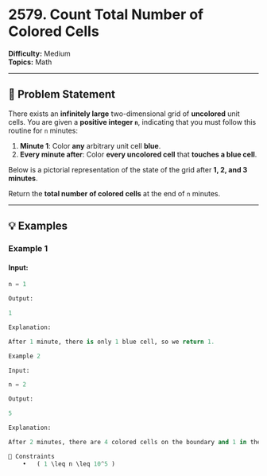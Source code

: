 # 2579. Count Total Number of Colored Cells

**Difficulty:** Medium  
**Topics:** Math  

---

## 📝 Problem Statement

There exists an **infinitely large** two-dimensional grid of **uncolored** unit cells. You are given a **positive integer `n`**, indicating that you must follow this routine for `n` minutes:

1. **Minute 1**: Color **any** arbitrary unit cell **blue**.
2. **Every minute after**: Color **every uncolored cell** that **touches a blue cell**.

Below is a pictorial representation of the state of the grid after **1, 2, and 3 minutes**.

Return the **total number of colored cells** at the end of `n` minutes.

---

## 💡 Examples

### **Example 1**
#### **Input:**
```python
n = 1

Output:

1

Explanation:

After 1 minute, there is only 1 blue cell, so we return 1.

Example 2

Input:

n = 2

Output:

5

Explanation:

After 2 minutes, there are 4 colored cells on the boundary and 1 in the center, so we return 5.

🔹 Constraints
	•	( 1 \leq n \leq 10^5 )